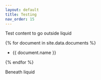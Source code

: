 ```yaml
---
layout: default
title: Testing
nav_order: 15
---
```


Test content to go outside liquid

{% for document in site.data.documents %}

- {{ document.name }}

{% endfor %}

Beneath liquid

